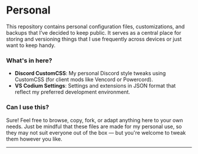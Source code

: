 # Personal

This repository contains personal configuration files, customizations, and backups that I’ve decided to keep public. It serves as a central place for storing and versioning things that I use frequently across devices or just want to keep handy.

### What's in here?

- **Discord CustomCSS**: My personal Discord style tweaks using CustomCSS (for client mods like Vencord or Powercord).
- **VS Codium Settings**: Settings and extensions in JSON format that reflect my preferred development environment.

### Can I use this?

Sure! Feel free to browse, copy, fork, or adapt anything here to your own needs. Just be mindful that these files are made for my personal use, so they may not suit everyone out of the box — but you're welcome to tweak them however you like.

---
